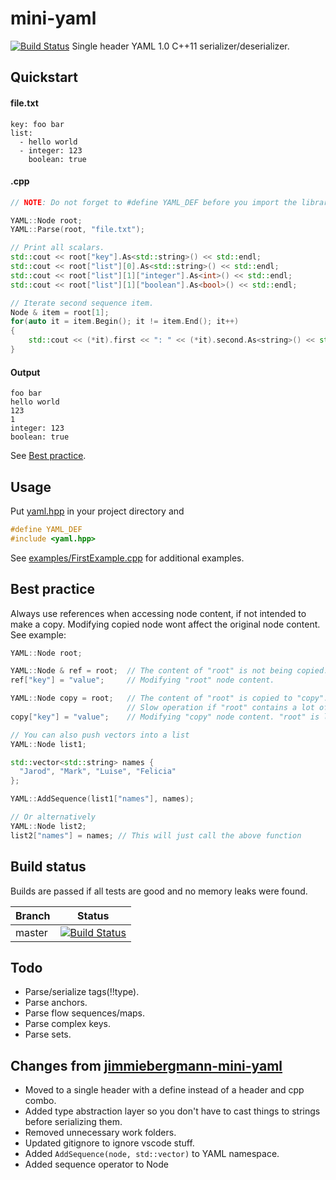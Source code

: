 # mini-yaml
[![Build Status](https://travis-ci.org/onesketchyguy/mini-yaml.svg?branch=master)](https://github.com/onesketchyguy/mini-yaml#build-status)
Single header YAML 1.0 C++11 serializer/deserializer.

## Quickstart
#### file.txt
```
key: foo bar
list:
  - hello world
  - integer: 123
    boolean: true
```
#### .cpp
```cpp
// NOTE: Do not forget to #define YAML_DEF before you import the library!

YAML::Node root;
YAML::Parse(root, "file.txt");

// Print all scalars.
std::cout << root["key"].As<std::string>() << std::endl;
std::cout << root["list"][0].As<std::string>() << std::endl;
std::cout << root["list"][1]["integer"].As<int>() << std::endl;
std::cout << root["list"][1]["boolean"].As<bool>() << std::endl;

// Iterate second sequence item.
Node & item = root[1];
for(auto it = item.Begin(); it != item.End(); it++)
{
    std::cout << (*it).first << ": " << (*it).second.As<string>() << std::endl;
}
```
#### Output
```
foo bar
hello world
123
1
integer: 123
boolean: true
```

See  [Best practice](https://github.com/onesketchyguy/mini-YAML#best-practice).

## Usage
Put [yaml.hpp](https://github.com/onesketchyguy/mini-yaml/blob/master/yaml.hpp) in your project directory and

```cpp
#define YAML_DEF
#include <yaml.hpp>
```

See [examples/FirstExample.cpp](https://github.com/jimmiebergmann/mini-yaml/blob/master/examples/FirstExample.cpp) for additional examples.

## Best practice
Always use references when accessing node content, if not intended to make a copy. Modifying copied node wont affect the original node content.  
See example:
```cpp
YAML::Node root;

YAML::Node & ref = root;  // The content of "root" is not being copied.
ref["key"] = "value";     // Modifying "root" node content.

YAML::Node copy = root;   // The content of "root" is copied to "copy".
                          // Slow operation if "root" contains a lot of content.
copy["key"] = "value";    // Modifying "copy" node content. "root" is left untouched.

// You can also push vectors into a list
YAML::Node list1;

std::vector<std::string> names {
  "Jarod", "Mark", "Luise", "Felicia"
};

YAML::AddSequence(list1["names"], names);

// Or alternatively
YAML::Node list2;
list2["names"] = names; // This will just call the above function

```

## Build status
Builds are passed if all tests are good and no memory leaks were found.

| Branch | Status |
| ------ | ------ |
| master | [![Build Status](https://travis-ci.org/onesketchyguy/mini-yaml.svg?branch=master)](https://github.com/onesketchyguy/mini-yaml#build-status) |

## Todo
- Parse/serialize tags(!!type).
- Parse anchors.
- Parse flow sequences/maps.
- Parse complex keys.
- Parse sets.


## Changes from [jimmiebergmann-mini-yaml](https://github.com/jimmiebergmann/mini-YAML)
- Moved to a single header with a define instead of a header and cpp combo.
- Added type abstraction layer so you don't have to cast things to strings before serializing them.
- Removed unnecessary work folders.
- Updated gitignore to ignore vscode stuff.
- Added `AddSequence(node, std::vector)` to YAML namespace.
- Added sequence operator to Node